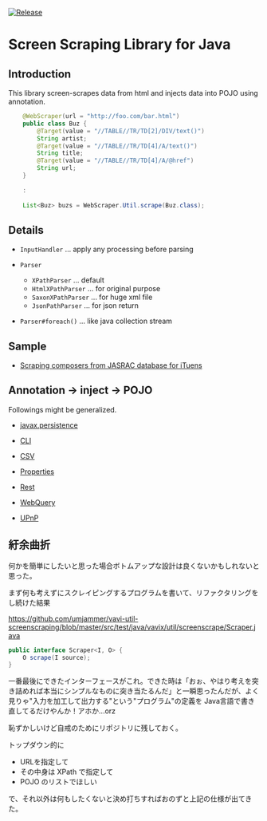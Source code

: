 [![Release](https://jitpack.io/v/umjammer/vavi-util-screenscraping.svg)](https://jitpack.io/#umjammer/vavi-util-screenscraping)

# Screen Scraping Library for Java

## Introduction

This library screen-scrapes data from html and injects data into POJO using annotation.

```java
    @WebScraper(url = "http://foo.com/bar.html")
    public class Buz {
        @Target(value = "//TABLE//TR/TD[2]/DIV/text()")
        String artist;
        @Target(value = "//TABLE//TR/TD[4]/A/text()")
        String title;
        @Target(value = "//TABLE//TR/TD[4]/A/@href")
        String url;
    }
    
    :
    
    List<Buz> buzs = WebScraper.Util.scrape(Buz.class);
```

## Details

 * `InputHandler` ... apply any processing before parsing

 * `Parser`

    * `XPathParser` ... default
    * `HtmlXPathParser` ... for original purpose
    * `SaxonXPathParser` ... for huge xml file
    * `JsonPathParser` ... for json return

 * `Parser#foreach()` ... like java collection stream

## Sample

 * [Scraping composers from JASRAC database for iTuens](https://github.com/umjammer/vavi-util-screenscraping/wiki)

## Annotation -> inject -> POJO

  Followings might be generalized.

 * [javax.persistence](http://ja.wikipedia.org/wiki/Java_Persistence_API)
 * [CLI](https://github.com/umjammer/klab-commons-cli/)
 * [CSV](https://github.com/umjammer/klab-commons-csv/)
 * [Properties](https://github.com/umjammer/vavi-commons/tree/master/src/main/java/vavi/util/properties/annotation)

 * [Rest](https://github.com/umjammer/vavi-util-screenscraping/tree/master/src/main/java/vavi/net/rest)
 * [WebQuery](https://github.com/umjammer/vavi-util-screenscraping/tree/master/src/test/java/vavi/net/webquery)

 * [UPnP](https://github.com/umjammer/cyberlink4java2/)
 
## 紆余曲折

何かを簡単にしたいと思った場合ボトムアップな設計は良くないかもしれないと思った。

まず何も考えずにスクレイピングするプログラムを書いて、リファクタリングをし続けた結果

https://github.com/umjammer/vavi-util-screenscraping/blob/master/src/test/java/vavix/util/screenscrape/Scraper.java

```java
public interface Scraper<I, O> {
    O scrape(I source);
}
```

一番最後にできたインターフェースがこれ。できた時は「おぉ、やはり考えを突き詰めれば本当にシンプルなものに突き当たるんだ」と一瞬思ったんだが、よく見りゃ"入力を加工して出力する"という"プログラム"の定義を Java言語で書き直してるだけやんか！アホか...orz

恥ずかしいけど自戒のためにリポジトリに残しておく。

トップダウン的に

 * URLを指定して
 * その中身は XPath で指定して
 * POJO のリストでほしい

で、それ以外は何もしたくないと決め打ちすればおのずと上記の仕様が出てきた。
